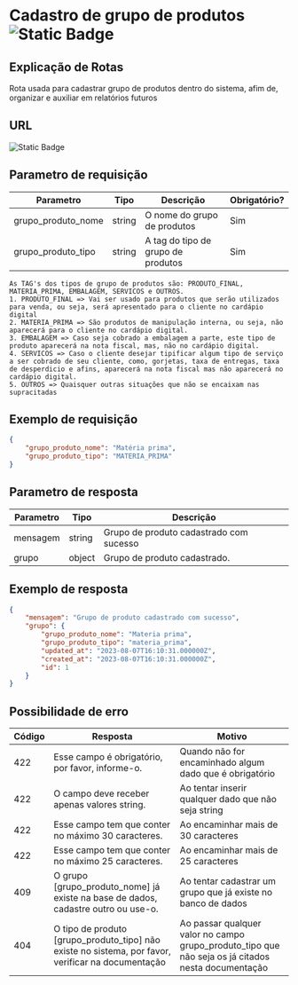 # Cadastro de grupo de produtos ![Static Badge](https://img.shields.io/badge/Rota_autenticada-49CC90)

## Explicação de Rotas

Rota usada para cadastrar grupo de produtos dentro do sistema, afim de, organizar e auxiliar em relatórios futuros

## URL

![Static Badge](https://img.shields.io/badge/POST-%2Fapi%2Fv1%2Fgrupo__produto%2Fcadastro-%2349CC90)

## Parametro de requisição

| Parametro          | Tipo   | Descrição                          | Obrigatório? |
|--------------------|--------|------------------------------------|--------------|
| grupo_produto_nome | string | O nome do grupo de produtos        | Sim          |
| grupo_produto_tipo | string | A tag do tipo de grupo de produtos | Sim          |

    As TAG's dos tipos de grupo de produtos são: PRODUTO_FINAL, MATERIA_PRIMA, EMBALAGEM, SERVICOS e OUTROS.
    1. PRODUTO_FINAL => Vai ser usado para produtos que serão utilizados para venda, ou seja, será apresentado para o cliente no cardápio digital
    2. MATERIA_PRIMA => São produtos de manipulação interna, ou seja, não aparecerá para o cliente no cardápio digital.
    3. EMBALAGEM => Caso seja cobrado a embalagem a parte, este tipo de produto aparecerá na nota fiscal, mas, não no cardápio digital.
    4. SERVICOS => Caso o cliente desejar tipificar algum tipo de serviço a ser cobrado de seu cliente, como, gorjetas, taxa de entregas, taxa de desperdicio e afins, aparecerá na nota fiscal mas não aparecerá no cardápio digital.
    5. OUTROS => Quaisquer outras situações que não se encaixam nas supracitadas

## Exemplo de requisição

```json
{
    "grupo_produto_nome": "Matéria prima",
    "grupo_produto_tipo": "MATERIA_PRIMA"
}
```

## Parametro de resposta

| Parametro | Tipo   | Descrição                               |
|-----------|--------|-----------------------------------------|
| mensagem  | string | Grupo de produto cadastrado com sucesso |
| grupo     | object | Grupo de produto cadastrado.            |

## Exemplo de resposta

```json
{
    "mensagem": "Grupo de produto cadastrado com sucesso",
    "grupo": {
        "grupo_produto_nome": "Materia prima",
        "grupo_produto_tipo": "materia_prima",
        "updated_at": "2023-08-07T16:10:31.000000Z",
        "created_at": "2023-08-07T16:10:31.000000Z",
        "id": 1
    }
}
```

## Possibilidade de erro

| Código | Resposta                                                                                             | Motivo                                                                                             |
|--------|------------------------------------------------------------------------------------------------------|----------------------------------------------------------------------------------------------------|
| 422    | Esse campo é obrigatório, por favor, informe-o.                                                      | Quando não for encaminhado algum dado que é obrigatório                                            |
| 422    | O campo deve receber apenas valores string.                                                          | Ao tentar inserir qualquer dado que não seja string                                                |
| 422    | Esse campo tem que conter no máximo 30 caracteres.                                                   | Ao encaminhar mais de 30 caracteres                                                                |
| 422    | Esse campo tem que conter no máximo 25 caracteres.                                                   | Ao encaminhar mais de 25 caracteres                                                                |
| 409    | O grupo \[grupo_produto_nome\] já existe na base de dados, cadastre outro ou use-o.                  | Ao tentar cadastrar um grupo que já existe no banco de dados                                       |
| 404    | O tipo de produto \[grupo_produto_tipo\] não existe no sistema, por favor, verificar na documentação | Ao passar qualquer valor no campo grupo_produto_tipo que não seja os já citados nesta documentação |
